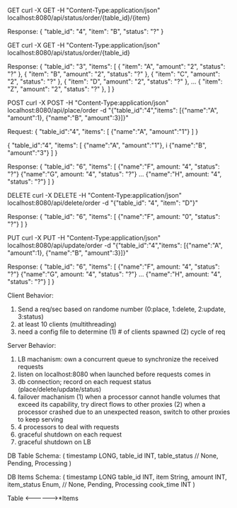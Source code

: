 GET
curl -X GET -H "Content-Type:application/json" localhost:8080/api/status/order/{table_id}/{item}

Response:
{
	"table_id": "4",
	"item": "B",
	"status": "?"
}

GET
curl -X GET -H "Content-Type:application/json" localhost:8080/api/status/order/{table_id}

Response:
{
	"table_id": "3",
	"items": [
		{ "item": "A", "amount": "2", "status": "?" },
		{ "item": "B", "amount": "2", "status": "?" },
		{ "item": "C", "amount": "2", "status": "?" },
		{ "item": "D", "amount": "2", "status": "?" },
		...
		{ "item": "Z", "amount": "2", "status": "?" },
	]
}

POST
curl -X POST -H "Content-Type:application/json" localhost:8080/api/place/order -d "{\"table_id\":\"4\",\"items\": [{\"name\":\"A\", \"amount\":1}, {\"name\":\"B\", \"amount\":3}]}"

Request:
{
	"table_id":"4",
	"items": [
		{"name":"A", "amount":"1"}
	]
}

{
	"table_id":"4",
	"items": [
		{"name":"A", "amount":"1"},
i		{"name":"B", "amount":"3"}
	]
}

Response: {
	"table_id": "6",
	"items": [
		{"name":"F", amount: "4", "status": "?"}
		{"name":"G", amount: "4", "status": "?"}
		...
		{"name":"H", amount: "4", "status": "?"}
	]
}

DELETE
curl -X DELETE -H "Content-Type:application/json" localhost:8080/api/delete/order -d "{\"table_id\": \"4\", \"item\": \"D\"}"

Response: {
	"table_id": "6",
	"items": [
		{"name":"F", amount: "0", "status": "?"}
	]
}

PUT
curl -X PUT -H "Content-Type:application/json" localhost:8080/api/update/order -d "{\"table_id\":\"4\",\"items\": [{\"name\":\"A\", \"amount\":1}, {\"name\":\"B\", \"amount\":3}]}"

Response: {
	"table_id": "6",
	"items": [
		{"name":"F", amount: "4", "status": "?"}
		{"name":"G", amount: "4", "status": "?"}
		...
		{"name":"H", amount: "4", "status": "?"}
	]
}

Client Behavior:
1. Send a req/sec based on randome number (0:place, 1:delete, 2:update, 3:status)
2. at least 10 clients (multithreading)
3. need a config file to determine 
	(1) # of clients spawned
	(2) cycle of req

Server Behavior:
1. LB machanism: own a concurrent queue to synchronize the received requests
2. listen on localhost:8080 when launched before requests comes in
3. db connection; record on each request status (place/delete/update/status)
4. failover machanism 
	(1) when a processor cannot handle volumes that exceed its capability, try direct flows to other proxies
	(2) when a processor crashed due to an unexpected reason, switch to other proxies to keep serving
5. 4 processors to deal with requests
6. graceful shutdown on each request
7. graceful shutdown on LB

DB Table Schema:
(
	timestamp LONG,
	table_id INT,
	table_status		// None, Pending, Processing
)

DB Items Schema:
(
	timestamp LONG
	table_id INT,
	item String,
	amount INT,
	item_status Enum,	// None, Pending, Processing
	cook_time INT
)

Table <------>*Items